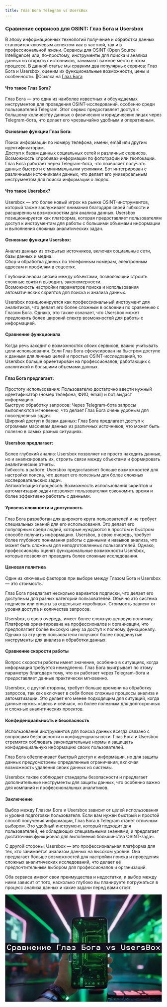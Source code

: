 ```yaml
---
title: Глаз Бога Telegram vs UsersBox
---
```


### Сравнение сервисов для OSINT: Глаз Бога и Usersbox  

В эпоху информационных технологий получение и обработка данных становится ключевым аспектом как в частной, так и в профессиональной жизни. Сервисы для OSINT (Open Source Intelligence) или, по-простому, инструменты для поиска и анализа данных из открытых источников, занимают важное место в этом процессе. В данной статье мы сравним два популярных сервиса: Глаз Бога и Usersbox, оценим их функциональные возможности, цены и особенности. 🔗Ссылка на [Глаз Бога](/EyeofGod/)

#### Что такое Глаз Бога? 

Глаз Бога — это один из наиболее известных и обсуждаемых инструментов для проведения OSINT-исследований, особенно среди пользователей Telegram. Этот сервис предоставляет доступ к большому количеству данных о физических и юридических лицах через Telegram-бота, что делает его чрезвычайно удобным и оперативным.

#### Основные функции Глаз Бога:

Поиск информации по номеру телефона, имени, email или другим идентификаторам.  
Доступ к базам данных социальных сетей и различных сервисов.  
Возможность «пробива» информации по фотографии или геолокации.  
Глаз Бога работает через Telegram-бота, что позволяет получать данные быстро и с минимальными усилиями. Бот интегрирован с различными источниками данных, что делает его универсальным инструментом для поиска информации о людях.

#### Что такое Usersbox? 

Usersbox — это более новый игрок на рынке OSINT-инструментов, который также заслуживает внимания благодаря своей гибкости и расширенным возможностям для анализа данных. Usersbox позиционируется как платформа, которая предоставляет пользователям доступ к инструментам для работы с большими объемами информации и выполнения сложных аналитических задач.

#### Основные функции Usersbox:

Анализ данных из открытых источников, включая социальные сети, базы данных и медиа.  
Сбор и обработка данных по телефонным номерам, электронным адресам и профилям в соцсетях. 

Глубокий анализ связей между объектами, позволяющий строить сложные связи и выводить закономерности.  
Возможность настройки параметров поиска и использования автоматических скриптов для поиска и анализа данных. 

Usersbox позиционируется как профессиональный инструмент для аналитиков, что делает его более сложным в освоении по сравнению с Глазом Бога. Однако, это также означает, что Usersbox может предложить более широкий спектр возможностей для работы с информацией.

#### Сравнение функционала

Когда речь заходит о возможностях обоих сервисов, важно учитывать цели использования. Если Глаз Бога сфокусирован на быстром доступе к данным для личных целей и простых OSINT-исследований, то Usersbox больше ориентирован на профессионалов, работающих с аналитикой и большими объемами данных.

#### Глаз Бога предлагает:

Простоту использования: Пользователю достаточно ввести нужный идентификатор (номер телефона, ФИО, email) и бот выдаст информацию.  
Быструю обработку запросов: Через Telegram-бота запросы выполняются мгновенно, что делает Глаз Бога очень удобным для повседневных задач.  
Широкий доступ к базам данных: Глаз Бога предлагает доступ к огромным массивам данных из различных источников, что может быть полезно в самых разных ситуациях.  

#### Usersbox предлагает:

Более глубокий анализ: Usersbox позволяет не просто находить данные, но и анализировать их, строить связи между объектами и формировать аналитические отчеты.  
Гибкость в работе: Usersbox предоставляет больше возможностей для настройки поиска, что делает его полезным для более сложных исследовательских задач.  
Автоматизация процессов: Возможность использования скриптов и автоматизации задач позволяет пользователям сэкономить время и более эффективно работать с данными. 

#### Уровень сложности и доступность  

Глаз Бога разработан для широкого круга пользователей и не требует специальных знаний для его использования. Это делает его популярным среди людей, которые нуждаются в простом и быстром способе получить информацию. Usersbox, в свою очередь, требует более глубокого понимания работы с данными и навыков анализа, что может быть сложным для неподготовленных пользователей. Однако, профессионалы оценят функциональные возможности Usersbox, которые позволяют проводить более сложные исследования.

#### Ценовая политика  

Один из ключевых факторов при выборе между Глазом Бога и Usersbox — это стоимость.

Глаз Бога предлагает несколько вариантов подписки, что делает его доступным для разных категорий пользователей. Обычно это система подписок или оплаты за отдельные «пробивы». Стоимость зависит от уровня доступа и количества запросов.

Usersbox, в свою очередь, имеет более сложную ценовую политику. Платформа ориентирована на профессионалов и организации, что предполагает более высокую цену за доступ к полному функционалу. Однако за эту цену пользователи получают более продвинутые инструменты для анализа и обработки данных.

#### Сравнение скорости работы  

Вопрос скорости работы имеет значение, особенно в ситуациях, когда информация требуется немедленно. Глаз Бога выигрывает по этому параметру благодаря тому, что он работает через Telegram-бота и предоставляет данные практически мгновенно.

Usersbox, с другой стороны, требует больше времени на обработку запросов, так как включает в себя более сложные процессы анализа и автоматизации. Это делает его менее подходящим для ситуаций, когда данные нужны «здесь и сейчас», но более полезным для долгосрочных и сложных аналитических проектов.

#### Конфиденциальность и безопасность  

Использование инструментов для поиска данных всегда связано с вопросами безопасности и конфиденциальности. Глаз Бога и Usersbox стремятся соблюдать законодательные нормы и защищать конфиденциальную информацию своих пользователей.

Глаз Бога обеспечивает быстрый доступ к информации, но для защиты данных предусмотрены определенные ограничения, включая возможность удаления своих данных из системы.

Usersbox также соблюдает стандарты безопасности и предлагает дополнительные инструменты для защиты данных, что особенно важно для компаний и профессиональных аналитиков.

#### Заключение  

Выбор между Глазом Бога и Usersbox зависит от целей использования и уровня подготовки пользователя. Если вам нужен быстрый и простой способ получения информации, Глаз Бога в Telegram станет отличным выбором. Это удобный инструмент, который подходит для пользователей, не обладающих специальными знаниями, и предлагает достаточный функционал для выполнения большинства OSINT-задач.

С другой стороны, Usersbox — это профессиональная платформа для тех, кто занимается анализом данных на высоком уровне. Она предлагает больше возможностей для настройки поиска и проведения сложных аналитических исследований, что делает её предпочтительным выбором для профессионалов и организаций.

Оба сервиса имеют свои преимущества и недостатки, и выбор между ними зависит от того, насколько глубоко вы планируете погружаться в процесс анализа данных и какие задачи перед вами стоят.

![](/images/usersbox.webp)
